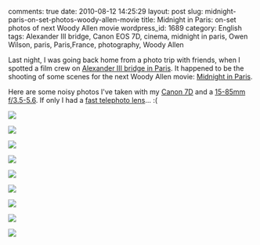 comments: true
date: 2010-08-12 14:25:29
layout: post
slug: midnight-paris-on-set-photos-woody-allen-movie
title: Midnight in Paris: on-set photos of next Woody Allen movie
wordpress_id: 1689
category: English
tags: Alexander III bridge, Canon EOS 7D, cinema, midnight in paris, Owen Wilson, paris, Paris,France, photography, Woody Allen

Last night, I was going back home from a photo trip with friends, when I spotted a film crew on [Alexander III bridge in Paris](http://en.wikipedia.org/wiki/Pont_Alexandre_III). It happened to be the shooting of some scenes for the next Woody Allen movie: [Midnight in Paris](http://www.imdb.com/title/tt1605783/).

Here are some noisy photos I've taken with my [Canon 7D](http://www.amazon.com/gp/product/B002NEGTTW/ref=as_li_tf_tl?ie=UTF8&tag=kevideld-20&linkCode=as2&camp=217145&creative=399381&creativeASIN=B002NEGTTW) and a [15-85mm f/3.5-5.6](http://www.amazon.com/gp/product/B002NEGTTM/ref=as_li_tf_tl?ie=UTF8&tag=kevideld-20&linkCode=as2&camp=217145&creative=399373&creativeASIN=B002NEGTTM). If only I had a [fast telephoto lens](http://www.amazon.com/gp/product/B0000ALKBU/ref=as_li_tf_tl?ie=UTF8&tag=kevideld-20&linkCode=as2&camp=217145&creative=399373&creativeASIN=B0000ALKBU)... :(

![](http://www.assoc-amazon.com/e/ir?t=kevideld-20&l=as2&o=1&a=B002NEGTTW&camp=217145&creative=399381)

![](http://www.assoc-amazon.com/e/ir?t=kevideld-20&l=as2&o=1&a=B002NEGTTM&camp=217145&creative=399373)

![](http://www.assoc-amazon.com/e/ir?t=kevideld-20&l=as2&o=1&a=B0000ALKBU&camp=217145&creative=399373)

![](http://kevin.deldycke.com/wp-content/uploads/2010/08/midnight-in-paris-owen-wilson.jpg)

![](http://kevin.deldycke.com/wp-content/uploads/2010/08/midnight-in-paris-woody-allen.jpg)

![](http://kevin.deldycke.com/wp-content/uploads/2010/08/midnight-in-paris-set-001.jpg)

![](http://kevin.deldycke.com/wp-content/uploads/2010/08/midnight-in-paris-set-002.jpg)

![](http://kevin.deldycke.com/wp-content/uploads/2010/08/midnight-in-paris-set-003.jpg)

![](http://kevin.deldycke.com/wp-content/uploads/2010/08/midnight-in-paris-set-004.jpg)

